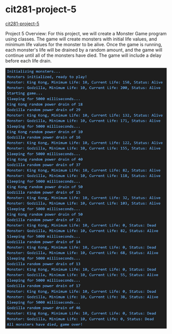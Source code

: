 # cit281-project-5
[cit281-project-5](https://github.com/UO-CIT-qiqima/cit281-project-5)

Project 5 Overview:
For this project, we will create a Monster Game program using classes. The game will create monsters with initial life values, and minimum life values for the monster to be alive. Once the game is running, each monster's life will be drained by a random amount, and the game will continue until all of the monsters have died. The game will include a delay before each life drain.

<img src="p5.png">
